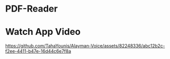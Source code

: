 # PDF-Reader

# Watch App Video
https://github.com/TahaYounis/Alayman-Voice/assets/82248336/abc12b2c-f2ee-4411-b47e-16d44c6e7f8a
